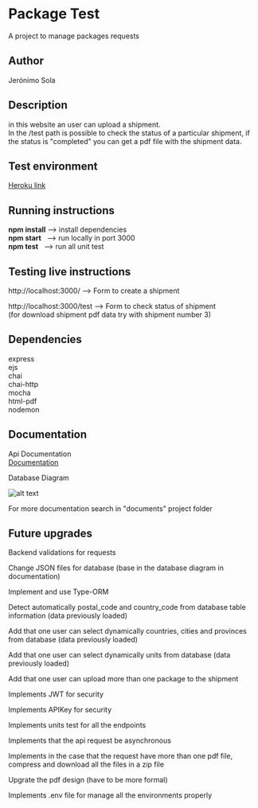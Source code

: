 # Package Test

A project to manage packages requests  


## Author

Jerónimo Sola


## Description

in this website an user can upload a shipment.  
In the /test path is possible to check the status of a particular shipment, if the status is "completed" you can get a pdf file with the shipment data.


## Test environment

[Heroku link](https://testpackage123.herokuapp.com)


## Running instructions

**npm install** --> install dependencies  
**npm start** &nbsp; --> run locally in port 3000  
**npm test** &nbsp; --> run all unit test


## Testing live instructions

http://localhost:3000/ --> Form to create a shipment

http://localhost:3000/test --> Form to check status of shipment   
(for download shipment pdf data try with shipment number 3)


## Dependencies

express  
ejs  
chai  
chai-http  
mocha  
html-pdf  
nodemon  


## Documentation

Api Documentation  
[Documentation](https://app.swaggerhub.com/apis-docs/cuchujero/packageAPI2/1.0.0)


Database Diagram

![alt text](https://i.ibb.co/hRdNcD6/bd-image.png)


For more documentation search in "documents" project folder


## Future upgrades

Backend validations for requests     

Change JSON files for database (base in the database diagram in documentation) 

Implement and use Type-ORM    

Detect automatically postal_code and country_code from database table information (data previously loaded)  

Add that one user can select dynamically countries, cities and provinces from database (data previously loaded)    

Add that one user can select dynamically units from database (data previously loaded)    

Add that one user can upload more than one package to the shipment    

Implements JWT for security    

Implements APIKey for security    

Implements units test for all the endpoints    

Implements that the api request be asynchronous     

Implements in the case that the request have more than one pdf file, compress and download all the files in a zip file    

Upgrate the pdf design (have to be more formal)     

Implements .env file for manage all the environments properly       

